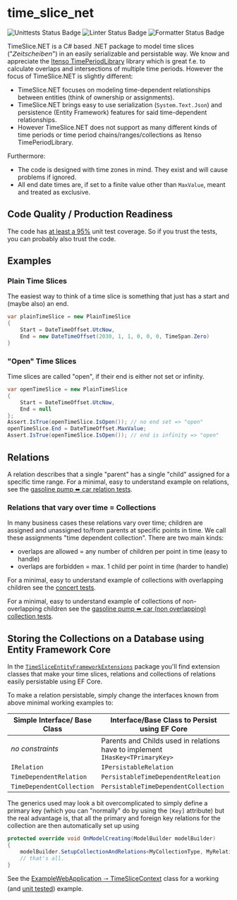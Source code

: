 # time_slice_net

![Unittests Status Badge](https://github.com/Hochfrequenz/time_slice_net/workflows/Unittests%20and%20Coverage/badge.svg)
![Linter Status Badge](https://github.com/Hochfrequenz/time_slice_net/workflows/ReSharper/badge.svg)
![Formatter Status Badge](https://github.com/Hochfrequenz/time_slice_net/workflows/dotnet-format/badge.svg)

TimeSlice.NET is a C# based .NET package to model time slices ("𝘡𝘦𝘪𝘵𝘴𝘤𝘩𝘦𝘪𝘣𝘦𝘯") in an easily serializable and persistable way.
We know and appreciate the [Itenso TimePeriodLibrary](https://github.com/Giannoudis/TimePeriodLibrary) library which is great f.e. to calculate overlaps and intersections of multiple time periods.
However the focus of TimeSlice.NET is slightly different:

- TimeSlice.NET focuses on modeling time-dependent relationships between entities (think of ownership or assignments).
- TimeSlice.NET brings easy to use serialization (`System.Text.Json`) and persistence (Entity Framework) features for said time-dependent relationships.
- However TimeSlice.NET does not support as many different kinds of time periods or time period chains/ranges/collections as Itenso TimePeriodLibrary.

Furthermore:

- The code is designed with time zones in mind. They exist and will cause problems if ignored.
- All end date times are, if set to a finite value other than `MaxValue`, meant and treated as exclusive.

## Code Quality / Production Readiness

The code has [at least a 95%](https://github.com/Hochfrequenz/time_slice_net/blob/main/.github/workflows/unittests_and_coverage.yml#L34) unit test coverage.
So if you trust the tests, you can probably also trust the code.

## Examples

### Plain Time Slices

The easiest way to think of a time slice is something that just has a start and (maybe also) an end.

```c#
var plainTimeSlice = new PlainTimeSlice
{
    Start = DateTimeOffset.UtcNow,
    End = new DateTimeOffset(2030, 1, 1, 0, 0, 0, TimeSpan.Zero)
}
```

### "Open" Time Slices

Time slices are called "open", if their end is either not set or infinity.

```c#
var openTimeSlice = new PlainTimeSlice
{
    Start = DateTimeOffset.UtcNow,
    End = null
};
Assert.IsTrue(openTimeSlice.IsOpen()); // no end set => "open"
openTimeSlice.End = DateTimeOffset.MaxValue;
Assert.IsTrue(openTimeSlice.IsOpen()); // end is infinity => "open"
```

## Relations

A relation describes that a single "parent" has a single "child" assigned for a specific time range.
For a minimal, easy to understand example on relations, see the [gasoline pump ⬌ car relation tests](TimeSliceNet/TimeSliceTests/GasolinePumpCarRelationpExampleTests.cs).

### Relations that vary over time = Collections

In many business cases these relations vary over time; children are assigned and unassigned to/from parents at specific points in time.
We call these assignments "time dependent collection".
There are two main kinds:

- overlaps are allowed = any number of children per point in time (easy to handle)
- overlaps are forbidden = max. 1 child per point in time (harder to handle)

For a minimal, easy to understand example of collections with overlapping children see the [concert tests](TimeSliceNet/TimeSliceTests/ConcertOverlappingExampleTests.cs).

For a minimal, easy to understand example of collections of non-overlapping children see the [gasoline pump ⬌ car (non overlapping) collection tests](TimeSliceNet/TimeSliceTests/GasolinePumpCarNonOverlappingExampleTests.cs).

## Storing the Collections on a Database using Entity Framework Core

In the [`TimeSliceEntityFrameworkExtensions`](TimeSliceNet/TimeSliceEntityFrameWorkExtensions) package you'll find extension classes that make your time slices, relations and collections of relations easily persistable using EF Core.

To make a relation persistable, simply change the interfaces known from above minimal working examples to:

| Simple Interface/ Base Class | Interface/Base Class to Persist using EF Core                                 |
| ---------------------------- | ----------------------------------------------------------------------------- |
| _no constraints_             | Parents and Childs used in relations have to implement `IHasKey<TPrimaryKey>` |
| `IRelation`                  | `IPersistableRelation`                                                        |
| `TimeDependentRelation`      | `PersistableTimeDependentReleation`                                           |
| `TimeDependentCollection`    | `PersistableTimeDependentCollection`                                          |

The generics used may look a bit overcomplicated to simply define a primary key (which you can "normally" do by using the `[Key]` attribute) but the real advantage is, that all the primary and foreign key relations for the collection are then automatically set up using

```c#
protected override void OnModelCreating(ModelBuilder modelBuilder)
{
    modelBuilder.SetupCollectionAndRelations<MyCollectionType, MyRelationType, MyParent, MyParentsKey, MyChild, MyChildsKey>(collection=>collection.YourKey);
    // that's all.
}
```

See the [ExampleWebApplication 🠒 TimeSliceContext](TimeSliceNet/ExampleWebApplication/TimeSliceContext.cs) class for a working (and [unit tested](TimeSliceNet/TimeSliceTests/EntityFrameworkExtensionTests)) example.
